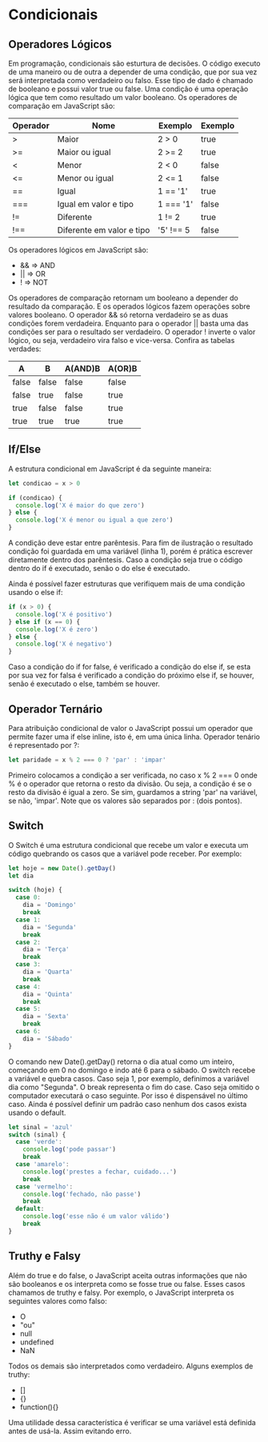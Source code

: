 # Condicionais

## Operadores Lógicos

Em programação, condicionais são esturtura de decisões. O código executo de uma maneiro ou de outra a depender de uma condição, que por sua vez será interpretada como verdadeiro ou falso. Esse tipo de dado é chamado de booleano e possui valor true ou false. Uma condição é uma operação lógica que tem como resultado um valor booleano. Os operadores de comparação em JavaScript são:

| Operador | Nome                      | Exemplo   | Exemplo |
| -------- | ------------------------- | --------- | ------- |
| >        | Maior                     | 2 > 0     | true    |
| >=       | Maior ou igual            | 2 >= 2    | true    |
| <        | Menor                     | 2 < 0     | false   |
| <=       | Menor ou igual            | 2 <= 1    | false   |
| ==       | Igual                     | 1 == '1'  | true    |
| ===      | Igual em valor e tipo     | 1 === '1' | false   |
| !=       | Diferente                 | 1 != 2    | true    |
| !==      | Diferente em valor e tipo | '5' !== 5 | false   |

Os operadores lógicos em JavaScript são:

- && => AND
- || => OR
- ! => NOT

Os operadores de comparação retornam um booleano a depender do resultado da comparação. E os operados lógicos fazem operações sobre valores booleano. O operador && só retorna verdadeiro se as duas condições forem verdadeira. Enquanto para o operador || basta uma das condições ser para o resultado ser verdadeiro. O operador ! inverte o valor lógico, ou seja, verdadeiro vira falso e vice-versa. Confira as tabelas verdades:

| A     | B     | A(AND)B | A(OR)B |
| ----- | ----- | ------- | ------ |
| false | false | false   | false  |
| false | true  | false   | true   |
| true  | false | false   | true   |
| true  | true  | true    | true   |

## If/Else

A estrutura condicional em JavaScript é da seguinte maneira:

```js
let condicao = x > 0

if (condicao) {
  console.log('X é maior do que zero')
} else {
  console.log('X é menor ou igual a que zero')
}
```

A condição deve estar entre parêntesis. Para fim de ilustração o resultado condição foi guardada em uma variável (linha 1), porém é prática escrever diretamente dentro dos parêntesis. Caso a condição seja true o código dentro do if é executado, senão o do else é executado.

Ainda é possível fazer estruturas que verifiquem mais de uma condição usando o else if:

```js
if (x > 0) {
  console.log('X é positivo')
} else if (x == 0) {
  console.log('X é zero')
} else {
  console.log('X é negativo')
}
```

Caso a condição do if for false, é verificado a condição do else if, se esta por sua vez for falsa é verificado a condição do próximo else if, se houver, senão é executado o else, também se houver.

## Operador Ternário

Para atribuição condicional de valor o JavaScript possui um operador que permite fazer uma if else inline, isto é, em uma única linha. Operador tenário é representado por ?:

```js
let paridade = x % 2 === 0 ? 'par' : 'impar'
```

Primeiro colocamos a condição a ser verificada, no caso x % 2 === 0 onde % é o operador que retorna o resto da divisão. Ou seja, a condição é se o resto da divisão é igual a zero. Se sim, guardamos a string 'par' na variável, se não, 'impar'. Note que os valores são separados por : (dois pontos).

## Switch

O Switch é uma estrutura condicional que recebe um valor e executa um código quebrando os casos que a variável pode receber. Por exemplo:

```js
let hoje = new Date().getDay()
let dia

switch (hoje) {
  case 0:
    dia = 'Domingo'
    break
  case 1:
    dia = 'Segunda'
    break
  case 2:
    dia = 'Terça'
    break
  case 3:
    dia = 'Quarta'
    break
  case 4:
    dia = 'Quinta'
    break
  case 5:
    dia = 'Sexta'
    break
  case 6:
    dia = 'Sábado'
}
```

O comando new Date().getDay() retorna o dia atual como um inteiro, começando em 0 no domingo e indo até 6 para o sábado. O switch recebe a variável e quebra casos. Caso seja 1, por exemplo, definimos a variável dia como "Segunda". O break representa o fim do case. Caso seja omitido o computador executará o caso seguinte. Por isso é dispensável no último caso. Ainda é possível definir um padrão caso nenhum dos casos exista usando o default.

```js
let sinal = 'azul'
switch (sinal) {
  case 'verde':
    console.log('pode passar')
    break
  case 'amarelo':
    console.log('prestes a fechar, cuidado...')
    break
  case 'vermelho':
    console.log('fechado, não passe')
    break
  default:
    console.log('esse não é um valor válido')
    break
}
```

## Truthy e Falsy

Além do true e do false, o JavaScript aceita outras informações que não são booleanos e os interpreta como se fosse true ou false. Esses casos chamamos de truthy e falsy. Por exemplo, o JavaScript interpreta os seguintes valores como falso:

- O
- "ou"
- null
- undefined
- NaN

Todos os demais são interpretados como verdadeiro. Alguns exemplos de truthy:

- []
- {}
- function(){}

Uma utilidade dessa característica é verificar se uma variável está definida antes de usá-la. Assim evitando erro.
